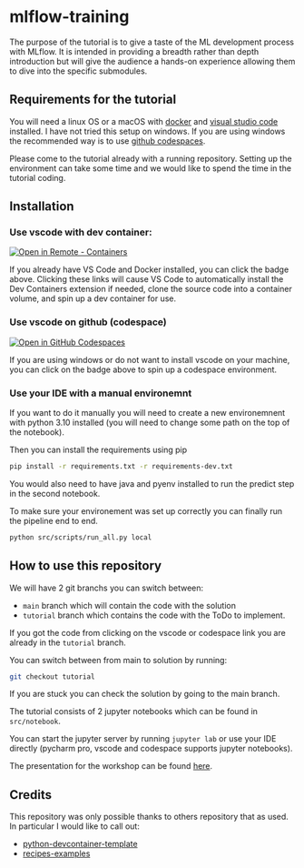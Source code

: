 # mlflow-training

The purpose of the tutorial is to give a taste of the ML development process with MLflow. It is intended in providing a breadth rather than depth introduction but will give the audience a hands-on experience allowing them to dive into the specific submodules.

## Requirements for the tutorial

You will need a linux OS or a macOS with [docker](https://www.docker.com/) and [visual studio code](https://code.visualstudio.com/) installed. I have not tried this setup on windows.
If you are using windows the recommended way is to use [github codespaces](https://github.com/features/codespaces). 

Please come to the tutorial already with a running repository. Setting up the environment can take some time and we would like to spend the time in the tutorial coding. 

## Installation

### Use vscode with dev container: 
[
    ![Open in Remote - Containers](
        https://img.shields.io/static/v1?label=Remote%20-%20Containers&message=Open&color=blue&logo=visualstudiocode
    )
](
    https://vscode.dev/redirect?url=vscode://ms-vscode-remote.remote-containers/cloneInVolume?url=hhttps://github.com/theopinard/mlflow-training/tree/tutorial
)

If you already have VS Code and Docker installed, you can click the badge above. Clicking these links will cause VS Code to automatically install the Dev Containers extension if needed, clone the source code into a container volume, and spin up a dev container for use.

### Use vscode on github (codespace)

[![Open in GitHub Codespaces](https://github.com/codespaces/badge.svg)](https://codespaces.new/theopinard/mlflow-training/tree/tutorial?quickstart=1)

If you are using windows or do not want to install vscode on your machine, you can click on the badge above to spin up a codespace environment. 

### Use your IDE with a manual environemnt

If you want to do it manually you will need to create a new environemnent with python 3.10 installed (you will need to change some path on the top of the notebook).

Then you can install the requirements using pip

```bash
pip install -r requirements.txt -r requirements-dev.txt
```

You would also need to have java and pyenv installed to run the predict step in the second notebook.

To make sure your environement was set up correctly you can finally run the pipeline end to end.

```bash
python src/scripts/run_all.py local
```

## How to use this repository

We will have 2 git branchs you can switch between:
* `main` branch which will contain the code with the solution
* `tutorial` branch which contains the code with the ToDo to implement.

If you got the code from clicking on the vscode or codespace link you are already in the `tutorial` branch. 

You can switch between from main to solution by running:
```bash
git checkout tutorial
```

If you are stuck you can check the solution by going to the main branch. 

The tutorial consists of 2 jupyter notebooks which can be found in `src/notebook`. 

You can start the jupyter server by running `jupyter lab` or use your IDE directly (pycharm pro, vscode and codespace supports jupyter notebooks).

The presentation for the workshop can be found [here](https://docs.google.com/presentation/d/1EbprRo1zkZazqYy5o7cddSlozUBO2mpnKqF8x0c0EXA/edit?usp=sharing).

## Credits

This repository was only possible thanks to others repository that as used. In particular I would like to call out:
* [python-devcontainer-template](https://github.com/godatadriven/python-devcontainer-template)
* [recipes-examples](https://github.com/mlflow/recipes-examples)
